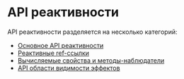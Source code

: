 # API реактивности

 API реактивности разделяется на несколько категорий:

- [Основное API реактивности](basic-reactivity.md)
- [Реактивные ref-ссылки](refs-api.md)
- [Вычисляемые свойства и методы-наблюдатели](computed-watch-api.md)
- [API области видимости эффектов](effect-scope.md)
